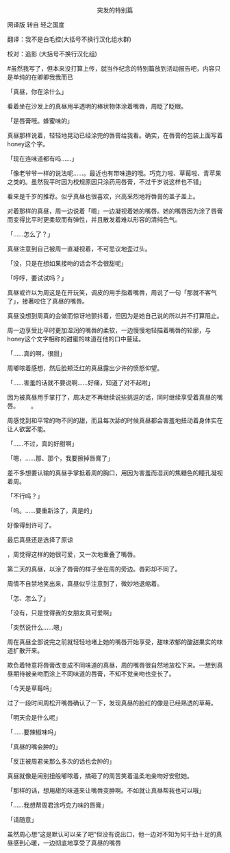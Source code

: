 <p align="center">突发的特别篇</p>

网译版 转自 轻之国度

翻译：我不是白毛控(大括号不换行汉化组水群)

校对：追影 (大括号不换行汉化组)

#虽然我写了，但本来没打算上传，就当作纪念的特别篇放到活动报告吧，内容只是单纯的在卿卿我我而已

「真昼，你在涂什么」

看着坐在沙发上的真昼用半透明的棒状物体涂着嘴唇，周眨了眨眼。

「是唇膏哦。蜂蜜味的」

真昼那样说着，轻轻地晃动已经涂完的唇膏给我看。确实，在唇膏的包装上面写着honey这个字。

「现在连味道都有吗……」

「像老爷爷一样的说法呢……。最近也有带味道的哦。巧克力啦、草莓啦、青苹果之类的。虽然我平时因为校规原因只涂药用唇膏，不过千岁说这样也不错」

看来是千岁的推荐。似乎真昼也很喜欢，兴高采烈地将唇膏的盖子盖上。

对着那样的真昼，周一边说着「嗯」一边凝视着她的嘴唇。她的嘴唇因为涂了唇膏而变得比平时更柔软而有弹性，并且散发着难以形容的清纯色气。

「……怎么了？」

真昼注意到自己被周一直凝视着，不可思议地歪过头。

「没，只是在想如果接吻的话会不会很甜呢」

「哼哼，要试试吗？」

真昼或许以为周这是在开玩笑，调皮的用手指着嘴唇，周说了一句「那就不客气了」，接著咬住了真昼的嘴唇。

真昼没想到周真的会做而惊讶地颤抖着，但因为是她自己说的所以并不打算阻止。

周一边享受比平时更加湿润的嘴唇的柔软，一边慢慢地轻描着嘴唇的轮廓，与honey这个文字相称的甜蜜的味道在他的口中蔓延。

「……真的啊，很甜」

周嘟哝着感想，然后脸颊泛红的真昼露出少许的愤怒仰望。

「……害羞的话就不要说啊……好痛，知道了对不起啦」

因为被真昼用手掌打了，周决定不再继续说些挑逗的话，同时继续享受着真昼的嘴唇。       。

周感觉到和平常的吻不同的甜，而且每次舔的时候真昼都会害羞地扭动着身体实在让人欲罢不能。

「……不过，真的好甜啊」

「嗯，……那、那个，我要擦掉唇膏了」

差不多想要认输的真昼手掌抵着周的胸口，用因为害羞而湿润的焦糖色的瞳孔凝视着周。

「不行吗？」

「呜。……要重新涂了，真是的」

好像得到许可了。

最后真昼还是选择了原谅

，周觉得这样的她很可爱，又一次地重叠了嘴唇。

第二天的真昼，以涂了唇膏的样子坐在周的旁边。唇彩却不同了。

周情不自禁地笑出来，真昼似乎注意到了，微妙地退缩着。

「怎、怎么了」

「没有，只是觉得我的女朋友真可爱啊」

「突然说什么……嗯」

周在真昼全部说完之前就轻轻地堵上她的嘴唇开始享受，甜味浓郁的酸甜果实的味道扩散开来。

欺负着特意将唇膏改变成不同味道的真昼，周的嘴唇很自然地放松下来。一想到真昼期待被亲吻而涂上不同味道的唇膏，不知不觉亲吻也变长了。

「今天是草莓吗」

过了一段时间周松开嘴唇确认了一下，发现真昼的脸红的像是已经熟透的草莓。

「明天会是什么呢」

「……要辣椒味吗」

「真昼的嘴会肿的」

「反正被周君亲那么多次的话也会肿的」

真昼就像是闹别扭般嘟哝着，搞砸了的周苦笑着温柔地亲吻好安慰她。

「那样的话，想用甜的味道来让嘴唇变肿啊。不如就让真昼帮我也可以哦」

「……我想帮周君涂巧克力味的唇膏」

「请随意」

虽然周心想“这是默认可以亲了吧”但没有说出口，他一边对不知为何干劲十足的真昼感到心暖，一边彻底地享受了真昼的嘴唇

